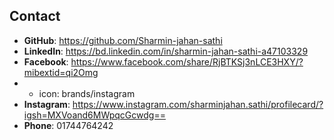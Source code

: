 ## Contact

- **GitHub**: https://github.com/Sharmin-jahan-sathi
- **LinkedIn**: https://bd.linkedin.com/in/sharmin-jahan-sathi-a47103329  
- **Facebook**: https://www.facebook.com/share/RjBTKSj3nLCE3HXY/?mibextid=qi2Omg
-   - icon: brands/instagram
- **Instagram**: https://www.instagram.com/sharminjahan.sathi/profilecard/?igsh=MXVoand6MWpqcGcwdg==  
- **Phone**: 01744764242
